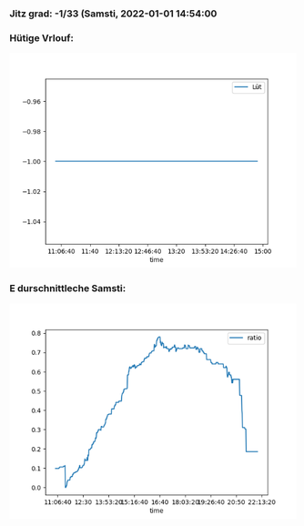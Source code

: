 ### Jitz grad: -1/33 (Samsti, 2022-01-01 14:54:00

### Hütige Vrlouf:
![Graph](Today.png)

### E durschnittleche Samsti:
![Graph](Samsti.png)